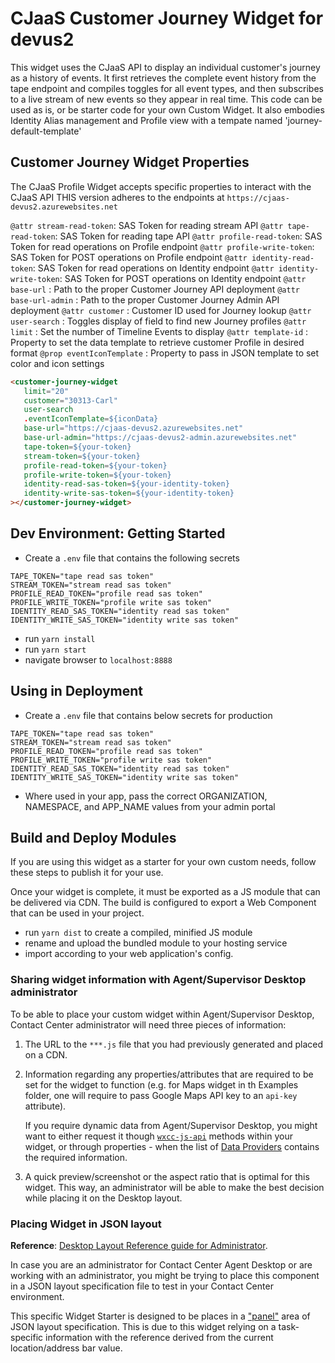 # CJaaS Customer Journey Widget for devus2

This widget uses the CJaaS API to display an individual customer's journey as a history of events. It first retrieves the complete event history from the tape endpoint and compiles toggles for all event types, and then subscribes to a live stream of new events so they appear in real time. This code can be used as is, or be starter code for your own Custom Widget. It also embodies Identity Alias management and Profile view with a tempate named 'journey-default-template' 

## Customer Journey Widget Properties

The CJaaS Profile Widget accepts specific properties to interact with the CJaaS API
THIS version adheres to the endpoints at `https://cjaas-devus2.azurewebsites.net`

`@attr stream-read-token`: SAS Token for reading stream API
`@attr tape-read-token`: SAS Token for reading tape API
`@attr profile-read-token`: SAS Token for read operations on Profile endpoint
`@attr profile-write-token`: SAS Token for POST operations on Profile endpoint
`@attr identity-read-token`: SAS Token for read operations on Identity endpoint
`@attr identity-write-token`: SAS Token for POST operations on Identity endpoint
`@attr base-url` : Path to the proper Customer Journey API deployment
`@attr base-url-admin` : Path to the proper Customer Journey Admin API deployment
`@attr customer` : Customer ID used for Journey lookup
`@attr user-search` : Toggles display of field to find new Journey profiles
`@attr limit` : Set the number of Timeline Events to display
`@attr template-id` : Property to set the data template to retrieve customer Profile in desired format
`@prop eventIconTemplate` : Property to pass in JSON template to set color and icon settings


```html
<customer-journey-widget
   limit="20"
   customer="30313-Carl"
   user-search
   .eventIconTemplate=${iconData}
   base-url="https://cjaas-devus2.azurewebsites.net"
   base-url-admin="https://cjaas-devus2-admin.azurewebsites.net"
   tape-token=${your-token}
   stream-token=${your-token}
   profile-read-token=${your-token}
   profile-write-token=${your-token}
   identity-read-sas-token=${your-identity-token}
   identity-write-sas-token=${your-identity-token}
></customer-journey-widget>
```

## Dev Environment: Getting Started
- Create a `.env` file that contains the following secrets
```
TAPE_TOKEN="tape read sas token"
STREAM_TOKEN="stream read sas token"
PROFILE_READ_TOKEN="profile read sas token"
PROFILE_WRITE_TOKEN="profile write sas token"
IDENTITY_READ_SAS_TOKEN="identity read sas token"
IDENTITY_WRITE_SAS_TOKEN="identity write sas token"
```
- run `yarn install`
- run `yarn start`
- navigate browser to `localhost:8888`

## Using in Deployment
- Create a `.env` file that contains below secrets for production
```
TAPE_TOKEN="tape read sas token"
STREAM_TOKEN="stream read sas token"
PROFILE_READ_TOKEN="profile read sas token"
PROFILE_WRITE_TOKEN="profile write sas token"
IDENTITY_READ_SAS_TOKEN="identity read sas token"
IDENTITY_WRITE_SAS_TOKEN="identity write sas token"
```
- Where used in your app, pass the correct ORGANIZATION, NAMESPACE, and APP_NAME values from your admin portal

## Build and Deploy Modules
If you are using this widget as a starter for your own custom needs, follow these steps to publish it for your use.

Once your widget is complete, it must be exported as a JS module that can be delivered via CDN. The build is configured to export a Web Component that can be used in your project.
- run `yarn dist` to create a compiled, minified JS module
- rename and upload the bundled module to your hosting service
- import according to your web application's config.

### Sharing widget information with Agent/Supervisor Desktop administrator

To be able to place your custom widget within Agent/Supervisor Desktop, Contact Center administrator will need three pieces of information:

1. The URL to the `***.js` file that you had previously generated and placed on a CDN.
2. Information regarding any properties/attributes that are required to be set for the widget to function (e.g. for Maps widget in th Examples folder, one will require to pass Google Maps API key to an `api-key` attribute).

   If you require dynamic data from Agent/Supervisor Desktop, you might want to either request it though [`wxcc-js-api`](https://apim-dev-portal.appstaging.ciscoccservice.com/documentation/guides/desktop#javascript-api) methods within your widget, or through properties - when the list of [Data Providers](https://apim-dev-portal.appstaging.ciscoccservice.com/documentation/guides/desktop#data-provider%E2%80%94widget-properties-and-attributes) contains the required information.

3. A quick preview/screenshot or the aspect ratio that is optimal for this widget. This way, an administrator will be able to make the best decision while placing it on the Desktop layout.

### Placing Widget in JSON layout

**Reference**: [Desktop Layout Reference guide for Administrator](https://www.cisco.com/c/en/us/td/docs/voice_ip_comm/cust_contact/contact_center/CJP/SetupandAdministrationGuide_2/b_mp-release-2/b_cc-release-2_chapter_011.html#topic_8230815F4023699032326F948C3F1495).

In case you are an administrator for Contact Center Agent Desktop or are working with an administrator, you might be trying to place this component in a JSON layout specification file to test in your Contact Center environment.

This specific Widget Starter is designed to be places in a ["panel"](https://www.cisco.com/c/en/us/td/docs/voice_ip_comm/cust_contact/contact_center/CJP/SetupandAdministrationGuide_2/b_mp-release-2/b_cc-release-2_chapter_011.html#topic_BF0EBDF65DCB0A552164D6306657C892__AuxPane) area of JSON layout specification. This is due to this widget relying on a task-specific information with the reference derived from the current location/address bar value.
